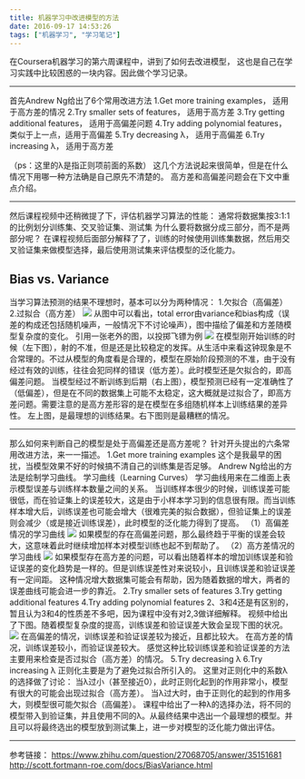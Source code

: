 ```yaml
---
title: 机器学习中改进模型的方法
date: 2016-09-17 14:53:26
tags: ["机器学习", "学习笔记"]
---
```

在Coursera机器学习的第六周课程中，讲到了如何去改进模型，
这也是自己在学习实践中比较困惑的一块内容。因此做个学习记录。
- - -
首先Andrew Ng给出了6个常用改进方法
1.Get more training examples， 适用于高方差的情况
2.Try smaller sets of features， 适用于高方差
3.Try getting additional features， 适用于高偏差问题
4.Try adding polynomial features， 类似于上一点，适用于高偏差
5.Try decreasing λ， 适用于高偏差
6.Try increasing λ， 适用于高方差
<!-- more -->
（ps：这里的λ是指正则项前面的系数）
这几个方法说起来很简单，但是在什么情况下用哪一种方法确是自己原先不清楚的。
高方差和高偏差问题会在下文中重点介绍。
- - -
然后课程视频中还稍微提了下，评估机器学习算法的性能：
通常将数据集按3:1:1的比例划分训练集、交叉验证集、测试集
为什么要将数据分成三部分，而不是两部分呢？
在课程视频后面部分解释了了，训练的时候使用训练集数据，然后用交叉验证集来做模型选择，最后使用测试集来评估模型的泛化能力。
## Bias vs. Variance
当学习算法预测的结果不理想时，基本可以分为两种情况：
1.欠拟合（高偏差）
2.过拟合（高方差）
![](bias-variance.png)
从图中可以看出，total error由variance和bias构成（误差的构成还包括随机噪声，一般情况下不讨论噪声），图中描绘了偏差和方差随模型复杂度的变化。
引用一张老外的图，以投掷飞镖为例
![](bias-variance-2.png)
在模型刚开始训练的时候（左下图），射的不准，但是还是比较稳定的发挥。从生活中来看这钟现象是不合常理的。不过从模型的角度看是合理的，模型在原始阶段预测的不准，由于没有经过有效的训练，往往会犯同样的错误（低方差）。此时模型还是欠拟合的，即高偏差问题。
当模型经过不断训练到后期（右上图），模型预测已经有一定准确性了（低偏差），但是在不同的数据集上可能不太稳定，这大概就是过拟合了，即高方差问题。需要注意的是高方差形容的是在模型在多组随机样本上训练结果的差异性。
左上图，是最理想的训练结果。右下图则是最糟糕的情况。
- - -
那么如何来判断自己的模型是处于高偏差还是高方差呢？
针对开头提出的六条常用改进方法，来一一描述。
1.Get more training examples
这个是我最早的困扰，当模型效果不好的时候搞不清自己的训练集是否足够。
Andrew Ng给出的方法是绘制学习曲线。
学习曲线（Learning Curves）
学习曲线用来在二维面上表示模型误差与训练样本数量之间的关系。
当训练样本很少的时候，训练误差可能很低，而在验证集上的误差较大，这是由于小样本学习到的信息很有限。而当训练样本增大后，训练误差也可能会增大（很难完美的拟合数据），但验证集上的误差则会减少（或是接近训练误差），此时模型的泛化能力得到了提高。
（1）高偏差情况的学习曲线
![](high-bias.png)
如果模型的存在高偏差问题，那么最终趋于平衡的误差会较大，这意味着此时继续增加样本对模型训练也起不到帮助了。
（2）高方差情况的学习曲线
![](high-variance.png)
如果模型存在高方差的问题，可以看出随着样本的增加训练误差和验证误差的变化趋势是一样的。但是训练误差性对来说较小，且训练误差和验证误差有一定间距。
这种情况增大数据集可能会有帮助，因为随着数据的增大，两者的误差曲线可能会进一步的靠近。
2.Try smaller sets of features
3.Try getting additional features
4.Try adding polynomial features
2、3和4还是有区别的，暂且认为3和4的性质差不多吧，因为课程中没有对2,3做详细解释。
视频中给出了下图。随着模型复杂度的提高，训练误差和验证误差大致会呈现下图的状况。
![](error-curve.jpg)
在高偏差的情况，训练误差和验证误差较为接近，且都比较大。
在高方差的情况，训练误差较小，而验证误差较大。
感觉这种比较训练误差和验证误差的方法主要用来检查是否过拟合（高方差）的情况。
5.Try decreasing λ
6.Try increasing λ
正则化主要是为了避免过拟合所引入的。
这里对正则化中的系数λ的选择做了讨论：
当λ过小（甚至接近0），此时正则化起到的作用非常小，模型有很大的可能会出现过拟合（高方差）。
当λ过大时，由于正则化的起到的作用多大，则模型很可能欠拟合（高偏差）。
课程中给出了一种λ的选择办法，将不同的模型带入到验证集，并且使用不同的λ。从最终结果中选出一个最理想的模型。并且可以将最终选出的模型放到测试集上，进一步对模型的泛化能力做出评估。
- - -
参考链接：
https://www.zhihu.com/question/27068705/answer/35151681
http://scott.fortmann-roe.com/docs/BiasVariance.html
